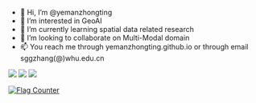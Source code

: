 - 👋 Hi, I’m @yemanzhongting
- 👀 I’m interested in GeoAI
- 🌱 I’m currently learning spatial data related research
- 💞️ I’m looking to collaborate on Multi-Modal domain
- 📫 You reach me through yemanzhongting.github.io or through email sggzhang(@)whu.edu.cn

![](https://raw.githubusercontent.com/yemanzhongting/picb/main/%E5%9F%8E%E5%B8%82%E5%BE%8B%E5%8A%A82.gif)
![](https://raw.githubusercontent.com/yemanzhongting/picb/main/depth_view.gif)
![](https://komarev.com/ghpvc/?username=yemanzhongting)
<div>
<a href="https://info.flagcounter.com/16fE"><img src="https://s01.flagcounter.com/map/16fE/size_l/txt_000000/border_CCCCCC/pageviews_0/viewers_3/flags_0/" alt="Flag Counter" border="0"></a>
</div>
